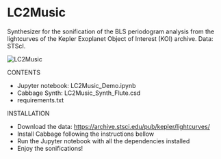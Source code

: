 # LC2Music
Synthesizer for the sonification of the BLS periodogram analysis from the lightcurves of the Kepler Exoplanet Object of Interest (KOI) archive. Data: STScI.

![LC2Music](https://github.com/user-attachments/assets/e2ed70af-edff-4830-86d2-faf954650ffd)

CONTENTS

- Jupyter notebook: LC2Music_Demo.ipynb
- Cabbage Synth: LC2Music_Synth_Flute.csd
- requirements.txt

INSTALLATION

- Download the data: https://archive.stsci.edu/pub/kepler/lightcurves/
- Install Cabbage following the instructions bellow
- Run the Jupyter notebook with all the dependencies installed
- Enjoy the sonifications!

